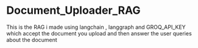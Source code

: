 # Document_Uploader_RAG
This is the RAG i made using langchain , langgraph and GROQ_API_KEY which accept the document you upload and then answer the user queries about the document
